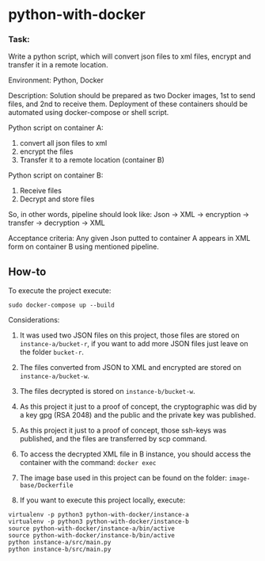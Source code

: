 # python-with-docker

### Task:
Write a python script, which will convert json files to xml files, encrypt and transfer it in a remote location.

Environment: Python, Docker

Description:
Solution should be prepared as two Docker images, 1st to send files, and 2nd to receive them.
Deployment of these containers should be automated using docker-compose or shell script.

Python script on container A:
1. convert all json files to xml 
2. encrypt the files
3. Transfer it to a remote location (container B)

Python script on container B:
1. Receive files
2. Decrypt and store files

So, in other words, pipeline should look like:
Json -> XML -> encryption -> transfer -> decryption -> XML

Acceptance criteria:
Any given Json putted to container A appears in XML form on container B using mentioned pipeline.

## How-to

To execute the project execute:
```
sudo docker-compose up --build
```
Considerations:

1. It was used two JSON files on this project, those files are stored on `instance-a/bucket-r`, if you want to add more JSON files just leave on the folder `bucket-r`.

2. The files converted from JSON to XML and encrypted are stored on `instance-a/bucket-w`.
3. The files decrypted is stored on `instance-b/bucket-w`.
4. As this project it just to a proof of concept, the cryptographic was did by a key gpg (RSA 2048) and the public and the private key was published.
5. As this project it just to a proof of concept, those ssh-keys was published, and the files are transferred by scp command.
6. To access the decrypted XML file in B instance, you should access the container with the command: `docker exec`
7. The image base used in this project can be found on the folder: `image-base/Dockerfile`
8. If you want to execute this project locally, execute:
```
virtualenv -p python3 python-with-docker/instance-a
virtualenv -p python3 python-with-docker/instance-b
source python-with-docker/instance-a/bin/active
source python-with-docker/instance-b/bin/active
python instance-a/src/main.py
python instance-b/src/main.py
```
